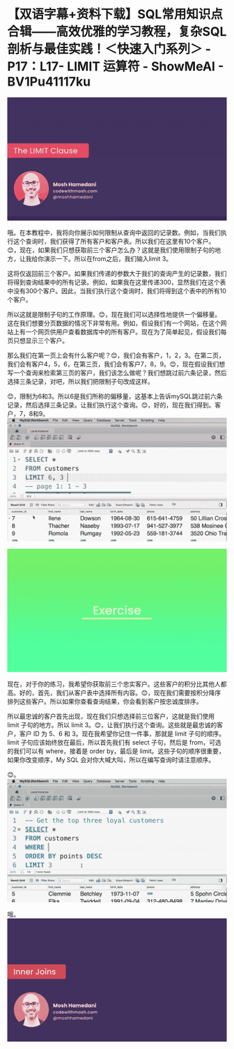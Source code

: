 # 【双语字幕+资料下载】SQL常用知识点合辑——高效优雅的学习教程，复杂SQL剖析与最佳实践！＜快速入门系列＞ - P17：L17- LIMIT 运算符 - ShowMeAI - BV1Pu41117ku

![](img/9fdb6991c94c6629bfbb30c9e40830d4_0.png)

哦。在本教程中，我将向你展示如何限制从查询中返回的记录数。例如，当我们执行这个查询时，我们获得了所有客户和客户表。所以我们在这里有10个客户。😊，现在，如果我们只想获取前三个客户怎么办？这就是我们使用限制子句的地方，让我给你演示一下。所以在from之后，我们输入limit 3。

这将仅返回前三个客户。如果我们传递的参数大于我们的查询产生的记录数，我们将得到查询结果中的所有记录。例如，如果我在这里传递300，显然我们在这个表中没有300个客户。因此，当我们执行这个查询时，我们将得到这个表中的所有10个客户。

所以这就是限制子句的工作原理。😊，现在我们可以选择性地提供一个偏移量。这在我们想要分页数据的情况下非常有用。例如，假设我们有一个网站，在这个网站上有一个网页供用户查看数据库中的所有客户。现在为了简单起见，假设我们每页只想显示三个客户。

那么我们在第一页上会有什么客户呢？😊，我们会有客户，1，2，3。在第二页，我们会有客户4，5，6，在第三页，我们会有客户7，8，9。😊，现在假设我们想写一个查询来检索第三页的客户，我们该怎么做呢？我们想跳过前六条记录，然后选择三条记录，对吧，所以我们把限制子句改成这样。

😊，限制为6和3。所以6是我们所称的偏移量，这基本上告诉mySQL跳过前六条记录，然后选择三条记录。让我们执行这个查询。😊，好的，现在我们得到。客户，7，8和9。![](img/9fdb6991c94c6629bfbb30c9e40830d4_2.png)

![](img/9fdb6991c94c6629bfbb30c9e40830d4_3.png)

现在，对于你的练习，我希望你获取前三个忠实客户。这些客户的积分比其他人都高。好的，首先，我们从客户表中选择所有内容。😊，现在我们需要按积分降序排列这些客户。所以如果你查看查询结果，你会看到客户按忠诚度排序。

所以最忠诚的客户首先出现，现在我们只想选择前三位客户，这就是我们使用 limit 子句的地方。所以 limit 3。😊，让我们执行这个查询。这些就是最忠诚的客户，客户 ID 为 5、6 和 3。现在我希望你记住一件事，那就是 limit 子句的顺序。limit 子句应该始终放在最后，所以首先我们有 select 子句，然后是 from，可选的我们可以有 where，接着是 order by，最后是 limit。这些子句的顺序很重要，如果你改变顺序，My SQL 会对你大喊大叫，所以在编写查询时请注意顺序。

😊。![](img/9fdb6991c94c6629bfbb30c9e40830d4_5.png)

哦。![](img/9fdb6991c94c6629bfbb30c9e40830d4_7.png)
